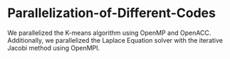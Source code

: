 # Parallelization-of-Different-Codes
We parallelized the K-means algorithm using OpenMP and OpenACC. Additionally, we parallelized the Laplace Equation solver with the iterative Jacobi method using OpenMPI.



